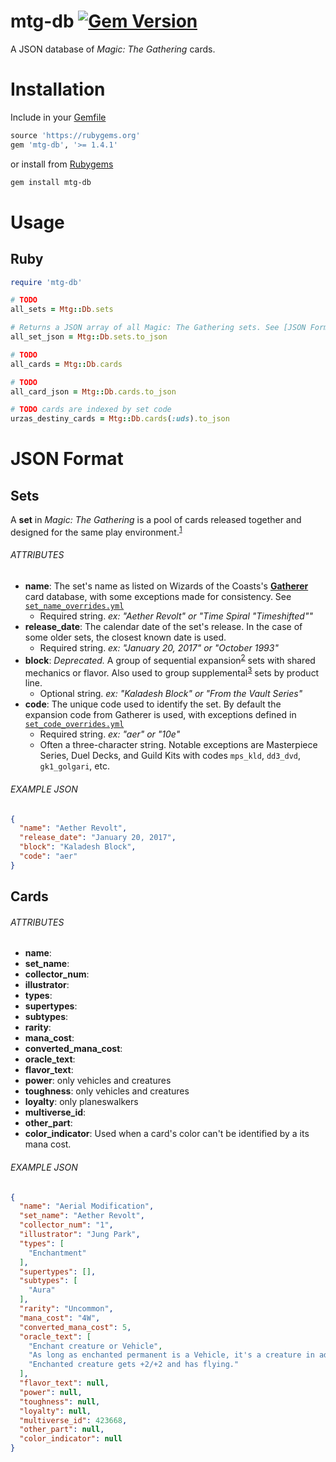 mtg-db [![Gem Version](https://badge.fury.io/rb/mtg-db.svg)](
  https://rubygems.org/gems/mtg-db)
======
A JSON database of _Magic: The Gathering_ cards.

# Installation
Include in your [Gemfile]
```ruby
source 'https://rubygems.org'
gem 'mtg-db', '>= 1.4.1'
```
or install from [Rubygems]
```bash
gem install mtg-db
```

[Gemfile]: https://bundler.io/gemfile.html
[Rubygems]: https://rubygems.org/

# Usage
## Ruby
```ruby
require 'mtg-db'

# TODO
all_sets = Mtg::Db.sets

# Returns a JSON array of all Magic: The Gathering sets. See [JSON Format] for details on sets' attributes.
all_set_json = Mtg::Db.sets.to_json

# TODO
all_cards = Mtg::Db.cards

# TODO
all_card_json = Mtg::Db.cards.to_json

# TODO cards are indexed by set code
urzas_destiny_cards = Mtg::Db.cards(:uds).to_json
```

# JSON Format

## Sets
A **set** in _Magic: The Gathering_ is a pool of cards released together and designed for the same play environment.<sup>[1]</sup>

[1]: https://mtg.gamepedia.com/Set

###### ATTRIBUTES
- **name**: The set's name as listed on Wizards of the Coasts's **[Gatherer]** card database, with some exceptions made for consistency. See [`set_name_overrides.yml`](script/data/set_name_overrides.yml)
  - Required string. _ex: "Aether Revolt" or "Time Spiral \"Timeshifted\""_
- **release_date**: The calendar date of the set's release. In the case of some older sets, the closest known date is used.
  - Required string. _ex: "January 20, 2017" or "October 1993"_
- **block**: _Deprecated._ A group of sequential expansion<sup>[2]</sup> sets with shared mechanics or flavor. Also used to group supplemental<sup>[3]</sup> sets by product line.
  - Optional string. _ex: "Kaladesh Block" or "From the Vault Series"_
- **code**: The unique code used to identify the set. By default the expansion code from Gatherer is used, with exceptions defined in [`set_code_overrides.yml`](script/data/set_code_overrides.yml)
  - Required string. _ex: "aer" or "10e"_
  - Often a three-character string. Notable exceptions are Masterpiece Series, Duel Decks, and Guild Kits with codes `mps_kld`, `dd3_dvd`, `gk1_golgari`, etc.

[Gatherer]: http://gatherer.wizards.com/Pages/Default.aspx
[URZA.co]: https://urza.co/m
[2]: https://mtg.gamepedia.com/Set#Expansions
[3]: https://mtg.gamepedia.com/Set#Supplemental_sets

###### EXAMPLE JSON
```json
{
  "name": "Aether Revolt",
  "release_date": "January 20, 2017",
  "block": "Kaladesh Block",
  "code": "aer"
}
```

## Cards

###### ATTRIBUTES
- **name**:
- **set_name**:
- **collector_num**:
- **illustrator**:
- **types**:
- **supertypes**:
- **subtypes**:
- **rarity**:
- **mana_cost**:
- **converted_mana_cost**:
- **oracle_text**:
- **flavor_text**:
- **power**: only vehicles and creatures
- **toughness**: only vehicles and creatures
- **loyalty**: only planeswalkers
- **multiverse_id**:
- **other_part**:
- **color_indicator**: Used when a card's color can't be identified by a its mana cost.

###### EXAMPLE JSON
```json
{
  "name": "Aerial Modification",
  "set_name": "Aether Revolt",
  "collector_num": "1",
  "illustrator": "Jung Park",
  "types": [
    "Enchantment"
  ],
  "supertypes": [],
  "subtypes": [
    "Aura"
  ],
  "rarity": "Uncommon",
  "mana_cost": "4W",
  "converted_mana_cost": 5,
  "oracle_text": [
    "Enchant creature or Vehicle",
    "As long as enchanted permanent is a Vehicle, it's a creature in addition to its other types.",
    "Enchanted creature gets +2/+2 and has flying."
  ],
  "flavor_text": null,
  "power": null,
  "toughness": null,
  "loyalty": null,
  "multiverse_id": 423668,
  "other_part": null,
  "color_indicator": null
}
```
